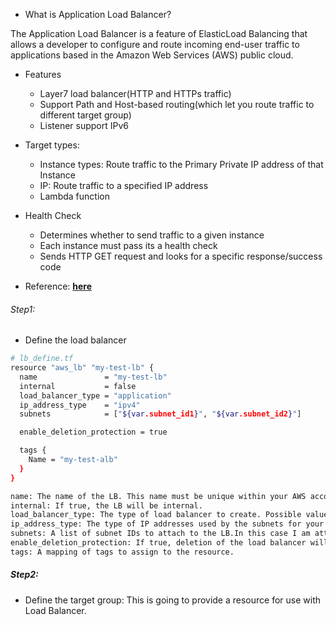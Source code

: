 * What is Application Load Balancer?

The Application Load Balancer is a feature of ElasticLoad Balancing that allows a developer to configure and route incoming end-user traffic to applications based in the Amazon Web Services (AWS) public cloud.

* Features
    * Layer7 load balancer(HTTP and HTTPs traffic)
    * Support Path and Host-based routing(which let you route traffic to different target group)
    * Listener support IPv6

* Target types:
    * Instance types: Route traffic to the Primary Private IP address of that Instance
    * IP: Route traffic to a specified IP address
    * Lambda function

* Health Check
    * Determines whether to send traffic to a given instance
    * Each instance must pass its a health check
    * Sends HTTP GET request and looks for a specific response/success code

* Reference: [**here**](https://docs.aws.amazon.com/elasticloadbalancing/latest/application/introduction.html)

###### Step1: 

* Define the load balancer

```sh
# lb_define.tf
resource "aws_lb" "my-test-lb" {
  name               = "my-test-lb"
  internal           = false
  load_balancer_type = "application"
  ip_address_type    = "ipv4"
  subnets            = ["${var.subnet_id1}", "${var.subnet_id2}"]

  enable_deletion_protection = true

  tags {
    Name = "my-test-alb"
  }
}
```

```sh
name: The name of the LB. This name must be unique within your AWS account, can have a maximum of 32 characters, must contain only alphanumeric characters or hyphens, and must not begin or end with a hyphen. If not specified, Terraform will autogenerate a name beginning with tf-lb (This part is important as Terraform auto
internal: If true, the LB will be internal.
load_balancer_type: The type of load balancer to create. Possible values are application or network. The default value is application.
ip_address_type: The type of IP addresses used by the subnets for your load balancer. The possible values are ipv4 and dualstack
subnets: A list of subnet IDs to attach to the LB.In this case I am attaching two public subnets we created during load balancer creation
enable_deletion_protection: If true, deletion of the load balancer will be disabled via the AWS API. This will prevent Terraform from deleting the load balancer. Defaults to false.
tags: A mapping of tags to assign to the resource.
```

##### Step2: 
* Define the target group: This is going to provide a resource for use with Load Balancer.

